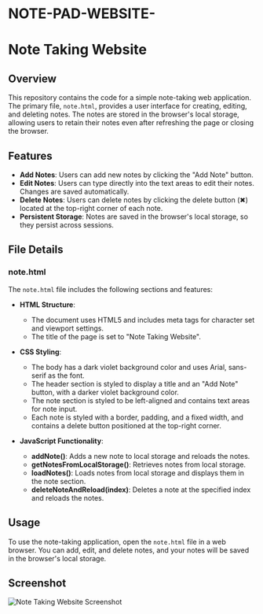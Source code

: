 # NOTE-PAD-WEBSITE-
# Note Taking Website

## Overview
This repository contains the code for a simple note-taking web application. The primary file, `note.html`, provides a user interface for creating, editing, and deleting notes. The notes are stored in the browser's local storage, allowing users to retain their notes even after refreshing the page or closing the browser.

## Features
- **Add Notes**: Users can add new notes by clicking the "Add Note" button.
- **Edit Notes**: Users can type directly into the text areas to edit their notes. Changes are saved automatically.
- **Delete Notes**: Users can delete notes by clicking the delete button (✖) located at the top-right corner of each note.
- **Persistent Storage**: Notes are saved in the browser's local storage, so they persist across sessions.

## File Details

### note.html
The `note.html` file includes the following sections and features:

- **HTML Structure**:
  - The document uses HTML5 and includes meta tags for character set and viewport settings.
  - The title of the page is set to "Note Taking Website".

- **CSS Styling**:
  - The body has a dark violet background color and uses Arial, sans-serif as the font.
  - The header section is styled to display a title and an "Add Note" button, with a darker violet background color.
  - The note section is styled to be left-aligned and contains text areas for note input.
  - Each note is styled with a border, padding, and a fixed width, and contains a delete button positioned at the top-right corner.

- **JavaScript Functionality**:
  - **addNote()**: Adds a new note to local storage and reloads the notes.
  - **getNotesFromLocalStorage()**: Retrieves notes from local storage.
  - **loadNotes()**: Loads notes from local storage and displays them in the note section.
  - **deleteNoteAndReload(index)**: Deletes a note at the specified index and reloads the notes.

## Usage
To use the note-taking application, open the `note.html` file in a web browser. You can add, edit, and delete notes, and your notes will be saved in the browser's local storage.

## Screenshot
![Note Taking Website Screenshot](https://github.com/your-username/your-repo-name/blob/main/note.png)
